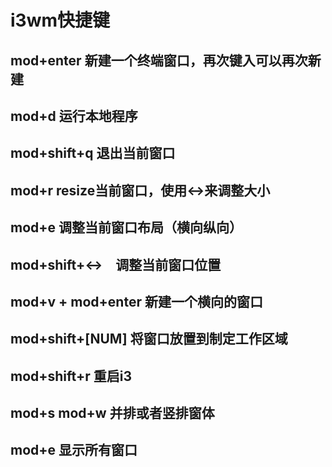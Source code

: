 # i3wm快捷键

## mod+enter 新建一个终端窗口，再次键入可以再次新建

## mod+d 运行本地程序

## mod+shift+q 退出当前窗口

## mod+r resize当前窗口，使用↔来调整大小

## mod+e 调整当前窗口布局（横向纵向）

## mod+shift+↔　调整当前窗口位置

## mod+v  +  mod+enter 新建一个横向的窗口

## mod+shift+\[NUM\] 将窗口放置到制定工作区域

## mod+shift+r 重启i3

## mod+s mod+w 并排或者竖排窗体

## mod+e 显示所有窗口



